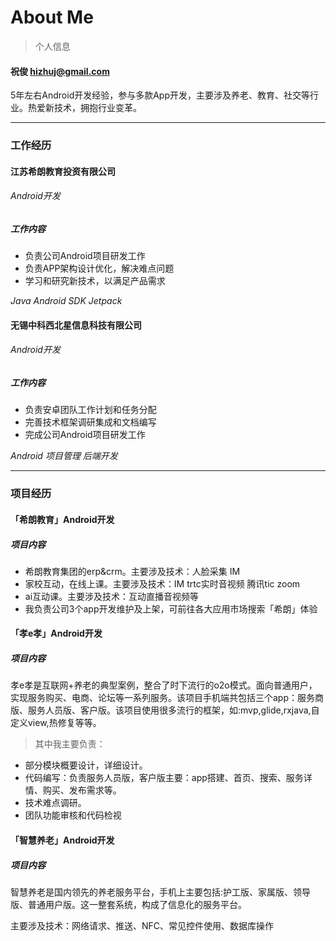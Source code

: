 # About Me

>个人信息

#### 祝俊 [hizhuj@gmail.com](mailto:hizhuj@gmail.com)

5年左右Android开发经验，参与多款App开发，主要涉及养老、教育、社交等行业。热爱新技术，拥抱行业变革。

------------

### 工作经历

#### 江苏希朗教育投资有限公司

###### Android开发

##### 工作内容

- 负责公司Android项目研发工作
- 负责APP架构设计优化，解决难点问题
- 学习和研究新技术，以满足产品需求

*Java*  *Android SDK*  *Jetpack*

#### 无锡中科西北星信息科技有限公司

###### Android开发

##### 工作内容

- 负责安卓团队工作计划和任务分配
- 完善技术框架调研集成和文档编写
- 完成公司Android项目研发工作

*Android*  *项目管理*  *后端开发*

------------

### 项目经历

#### 「希朗教育」Android开发

##### 项目内容

- 希朗教育集团的erp&crm。主要涉及技术：人脸采集 IM
- 家校互动，在线上课。主要涉及技术：IM trtc实时音视频 腾讯tic zoom
- ai互动课。主要涉及技术：互动直播音视频等
- 我负责公司3个app开发维护及上架，可前往各大应用市场搜索「希朗」体验

#### 「孝e孝」Android开发

##### 项目内容

孝e孝是互联网+养老的典型案例，整合了时下流行的o2o模式。面向普通用户，实现服务购买、电商、论坛等一系列服务。该项目手机端共包括三个app：服务商版、服务人员版、客户版。该项目使用很多流行的框架，如:mvp,glide,rxjava,自定义view,热修复等等。

>其中我主要负责：

- 部分模块概要设计，详细设计。
- 代码编写：负责服务人员版，客户版主要：app搭建、首页、搜索、服务详情、购买、发布需求等。
- 技术难点调研。
- 团队功能审核和代码检视

#### 「智慧养老」Android开发

##### 项目内容

智慧养老是国内领先的养老服务平台，手机上主要包括:护工版、家属版、领导版、普通用户版。这一整套系统，构成了信息化的服务平台。

主要涉及技术：网络请求、推送、NFC、常见控件使用、数据库操作

